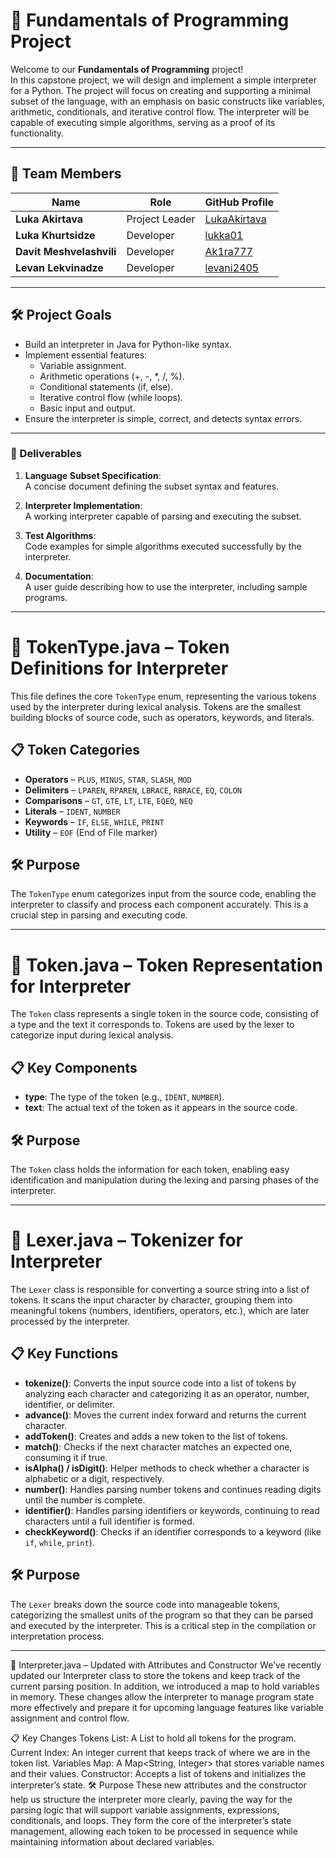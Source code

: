 # 🚀 Fundamentals of Programming Project

Welcome to our **Fundamentals of Programming** project!  
In this capstone project, we will design and implement a simple interpreter 
for a Python. The project will focus on creating and supporting 
a minimal subset of the language, with an emphasis on basic constructs like 
variables, arithmetic, conditionals, and iterative control flow. The interpreter 
will be capable of executing simple algorithms, serving as a proof of its functionality.

---

## 👥 Team Members

| Name                        | Role            | GitHub Profile                                   |
|-----------------------------|-----------------|--------------------------------------------------|
| **Luka Akirtava**           | Project Leader  | [LukaAkirtava](https://github.com/LukaAkirtava)  |
| **Luka Khurtsidze**         | Developer       | [lukka01](https://github.com/lukka01)            |
| **Davit Meshvelashvili**    | Developer       | [Ak1ra777](https://github.com/Ak1ra777)          |
| **Levan Lekvinadze**        | Developer       | [levani2405](https://github.com/levani2405)      |

---

## 🛠️ Project Goals
- Build an interpreter in Java for Python-like syntax.  
- Implement essential features:  
	- Variable assignment.  
	- Arithmetic operations (+, -, *, /, %).  
	- Conditional statements (if, else).  
	- Iterative control flow (while loops).  
	- Basic input and output.
- Ensure the interpreter is simple, correct, and detects syntax errors.  

---

### 🚚 Deliverables
1. **Language Subset Specification**:  
   A concise document defining the subset syntax and features.
   
2. **Interpreter Implementation**:  
   A working interpreter capable of parsing and executing the subset.
   
3. **Test Algorithms**:  
   Code examples for simple algorithms executed successfully by the interpreter.
   
4. **Documentation**:  
   A user guide describing how to use the interpreter, including sample programs.

---

# 🧩 TokenType.java – Token Definitions for Interpreter

This file defines the core `TokenType` enum, representing the various tokens used by the interpreter during lexical analysis. Tokens are the smallest building blocks of source code, such as operators, keywords, and literals.

## 📋 Token Categories
- **Operators** – `PLUS`, `MINUS`, `STAR`, `SLASH`, `MOD`
- **Delimiters** – `LPAREN`, `RPAREN`, `LBRACE`, `RBRACE`, `EQ`, `COLON`
- **Comparisons** – `GT`, `GTE`, `LT`, `LTE`, `EQEQ`, `NEQ`
- **Literals** – `IDENT`, `NUMBER`
- **Keywords** – `IF`, `ELSE`, `WHILE`, `PRINT`
- **Utility** – `EOF` (End of File marker)

## 🛠️ Purpose
The `TokenType` enum categorizes input from the source code, enabling the interpreter to classify and process each component accurately. This is a crucial step in parsing and executing code.

---

# 🧩 Token.java – Token Representation for Interpreter

The `Token` class represents a single token in the source code, consisting of a type and the text it corresponds to. Tokens are used by the lexer to categorize input during lexical analysis.

## 📋 Key Components
- **type**: The type of the token (e.g., `IDENT`, `NUMBER`).
- **text**: The actual text of the token as it appears in the source code.

## 🛠️ Purpose
The `Token` class holds the information for each token, enabling easy identification and manipulation during the lexing and parsing phases of the interpreter.

---

# 🧩 Lexer.java – Tokenizer for Interpreter

The `Lexer` class is responsible for converting a source string into a list of tokens. It scans the input character by character, grouping them into meaningful tokens (numbers, identifiers, operators, etc.), which are later processed by the interpreter.

## 📋 Key Functions
- **tokenize()**: Converts the input source code into a list of tokens by analyzing each character and categorizing it as an operator, number, identifier, or delimiter.
- **advance()**: Moves the current index forward and returns the current character.
- **addToken()**: Creates and adds a new token to the list of tokens.
- **match()**: Checks if the next character matches an expected one, consuming it if true.
- **isAlpha() / isDigit()**: Helper methods to check whether a character is alphabetic or a digit, respectively.
- **number()**: Handles parsing number tokens and continues reading digits until the number is complete.
- **identifier()**: Handles parsing identifiers or keywords, continuing to read characters until a full identifier is formed.
- **checkKeyword()**: Checks if an identifier corresponds to a keyword (like `if`, `while`, `print`).

## 🛠️ Purpose
The `Lexer` breaks down the source code into manageable tokens, categorizing the smallest units of the program so that they can be parsed and executed by the interpreter. This is a critical step in the compilation or interpretation process.

---

🧩 Interpreter.java – Updated with Attributes and Constructor
We’ve recently updated our Interpreter class to store the tokens and keep track of the current parsing position. In addition, we introduced a map to hold variables in memory. These changes allow the interpreter to manage program state more effectively and prepare it for upcoming language features like variable assignment and control flow.

📋 Key Changes
Tokens List: A List<Token> to hold all tokens for the program.
Current Index: An integer current that keeps track of where we are in the token list.
Variables Map: A Map<String, Integer> that stores variable names and their values.
Constructor: Accepts a list of tokens and initializes the interpreter’s state.
🛠️ Purpose
These new attributes and the constructor help us structure the interpreter more clearly, paving the way for the parsing logic that will support variable assignments, expressions, conditionals, and loops. They form the core of the interpreter’s state management, allowing each token to be processed in sequence while maintaining information about declared variables.


